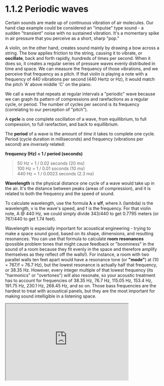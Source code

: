 <link href="../../markdown.css" rel="stylesheet"></link> 

# 1.1.2 Periodic waves

Certain sounds are made up of continuous vibration of air molecules. Our hand clap example could be considered an "impulse" type sound - a sudden "transient" noise with no sustained vibration. It's a momentary spike in air pressure that you perceive as a short, sharp "pop."

A violin, on the other hand, creates sound mainly by drawing a bow across a string. The bow applies friction to the string, causing it to vibrate, or **oscillate**, back and forth rapidly, hundreds of times per second. When it does so, it creates a regular series of pressure waves evenly distributed in time and space. We can measure the frequency of those vibrations, and we perceive that frequency as a pitch. If that violin is playing a note with a frequency of 440 vibrations per second (440 Hertz or Hz), it would match the pitch 'A' above middle 'C' on the piano.

We call a wave that repeats at regular intervals a "periodic" wave because we can graph its pattern of compressions and rarefactions as a regular cycle, or period. The number of cycles per second is its frequency (correlating to our perception of "pitch").

A **cycle** is one complete oscillation of a wave, from equillibrium, to full compession, to full rarefaction, and back to equillibrium. 

The **period** of a wave is the amount of *time* it takes to complete one cycle. Period (cycle duration in milliseconds) and frequency (vibrations per second) are *inversely* related: 
    
**frequency (Hz) = 1 / period (seconds)**

> 50 Hz = 1 / 0.02 seconds (20 ms)<br>
> 100 Hz = 1 / 0.01 soconds (10 ms)<br>
> 440 Hz = 1 / 0.0023 seconds (2.3 ms)

**Wavelength** is the physical distance one cycle of a wave would take up in the air. It's the distance between peaks (areas of compression), and it is related to both the frequency and the speed of sound. 

To calculate wavelength, use the formula **λ = v/f**, where λ (lambda) is the wavelength, v is the wave's speed, and f is the frequency. For that violin note, A @ 440 Hz, we could simply divide 343/440 to get 0.7795 meters (or 767/440 to get 1.74 feet). 

Wavelength is especially important for acoustical engineering - trying to make a space sound good, based on its shape, dimensions, and resulting resonances. You can use that formula to calculate **room resonances** (possible problem tones that might cause feedback or "boominess" in the sound of a room because they fit evenly in the space and therefore amplify themselves as they reflect off the walls!). For instance, a room with two parallel walls ten feet apart would have a resonance tone (or **"mode"**) at (10 = 767/f = 76.7 Hz), but the lowest resonance is actually half that frequency, or 38.35 Hz. However, every integer multiple of that lowest frequency (its "harmonics" or "overtones") will also resonate, so your acoustic treatment has to account for frequencies of 38.35 Hz, 76.7 Hz, 115.05 Hz, 153.4 Hz, 191.75 Hz, 230.1 Hz, 268.45 Hz, and so on. Those bass frequencies are the hardest to treat with acoustical panels, but they are the most important for making sound intelligible in a listening space.

<iframe src="https://editor.p5js.org/dbwetzel/full/wm-u6cvSB" width="400" height="250"></iframe>